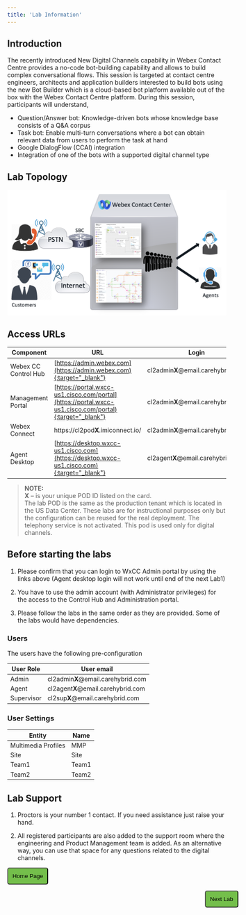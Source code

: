 ```yaml
---
title: 'Lab Information'
---
```

## Introduction
The recently introduced New Digital Channels capability in Webex Contact Centre provides a no-code bot-building capability and allows to build complex conversational flows. This session is targeted at contact centre engineers, architects and application builders interested to build bots using the new Bot Builder which is a cloud-based bot platform available out of the box with the Webex Contact Centre platform. During this session, participants will understand,

- Question/Answer bot: Knowledge-driven bots whose knowledge base consists of a Q&A corpus
- Task bot: Enable multi-turn conversations where a bot can obtain relevant data from users to perform the task at hand
- Google DialogFlow (CCAI) integration
- Integration of one of the bots with a supported digital channel type

## Lab Topology
<img align="middle" src="images/topology.png" width="1000" />

## Access URLs

| Component     | URL                     | Login                                                       |
| --------------- | ----------------------------------------- | -------------------------------------------------------------           |
| Webex CC Control Hub | [https://admin.webex.com](https://admin.webex.com){:target="_blank"} | cl2admin**X**@email.carehybrid.com |
| Management Portal | [https://portal.wxcc-us1.cisco.com/portal](https://portal.wxcc-us1.cisco.com/portal){:target="_blank"} | cl2admin**X**@email.carehybrid.com |
| Webex Connect | https://cl2pod**X**.imiconnect.io/ | cl2admin**X**@email.carehybrid.com |
| Agent Desktop | [https://desktop.wxcc-us1.cisco.com](https://desktop.wxcc-us1.cisco.com){:target="_blank"} | cl2agent**X**@email.carehybrid.com |

> **NOTE:**  
> **X** – is your unique POD ID listed on the card. \
> The lab POD is the same as the production tenant which is located in the US Data Center. These labs are for instructional purposes only but the configuration can be reused for the real deployment.
> The telephony service is not activated. This pod is used only for digital channels.

## Before starting the labs

1. Please confirm that you can login to WxCC Admin portal by using the links above (Agent desktop login will not work until end of the next Lab1)

2. You have to use the admin account (with Administrator privileges) for the access to the Control Hub and Administration portal. 
    
3. Please follow the labs in the same order as they are provided. Some of the labs would have dependencies.

### Users

The users have the following pre-configuration

| **User Role** | **User email**                       |
| ------------- | ------------------------------------ | 
| Admin         | cl2admin**X**@email.carehybrid.com   |
| Agent         | cl2agent**X**@email.carehybrid.com   | 
| Supervisor    | cl2sup**X**@email.carehybrid.com     | 

### User Settings

| **Entity**          | **Name** |
| ------------------- | -------- |
| Multimedia Profiles | MMP   |
| Site                | Site  |
| Team1               | Team1 |
| Team2               | Team2 |

## Lab Support

1. Proctors is your number 1 contact. If you need assistance just raise your hand.

2. All registered participants are also added to the support room where the engineering and Product Management team is added. As an alternative way, you can use that space for any questions related to the digital channels.

<script>
function mainPage() {window.location.href = "https://ciscolivelabs.github.io/wxcclabguides/LTRCCT-3001/Home_EMEAR.html";}
function nextLab() 
 {
 window.location.href = "https://ciscolivelabs.github.io/wxcclabguides/LTRCCT-3001/1_PreReq.html";
 }
</script>

<div id="button-row">
<button onclick="mainPage()" style="
  border-radius: 5px;
  background-color: rgb(116,191,75);
  padding: 10px;">Home Page</button>

<button onclick="nextLab()" style="
  position: absolute;
  right: 200px;
  border-radius: 5px;
  background-color: rgb(116,191,75);
  padding: 10px;">Next Lab</button>

</div>

